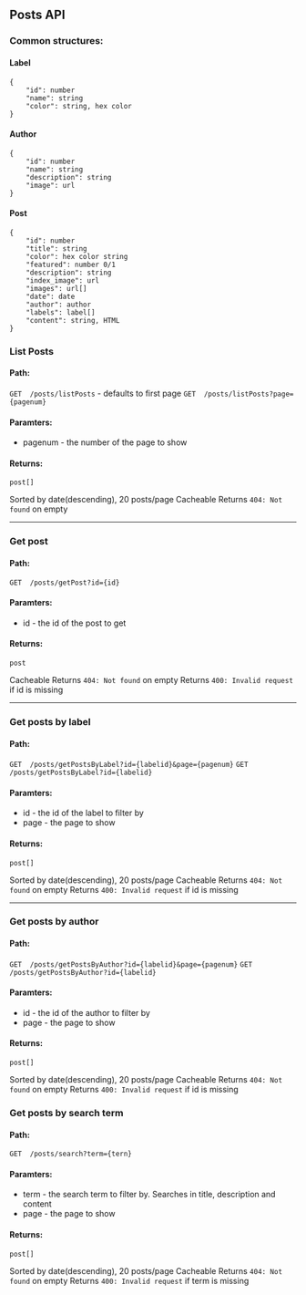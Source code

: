 ## Posts API

### Common structures:

#### Label

```
{
	"id": number
	"name": string
	"color": string, hex color
}
```

#### Author
```
{
	"id": number
	"name": string
	"description": string
	"image": url
}
```
#### Post
```
{
	"id": number
	"title": string
	"color": hex color string
	"featured": number 0/1
	"description": string
	"index_image": url
	"images": url[]
	"date": date
	"author": author
	"labels": label[]
	"content": string, HTML
}
```

### List Posts
#### Path:
`GET  /posts/listPosts` - defaults to first page
`GET  /posts/listPosts?page={pagenum}`

#### Paramters:
- pagenum - the number of the page to show
#### Returns:
```
post[]
```
Sorted by date(descending), 20 posts/page
Cacheable
Returns `404: Not found` on empty

***

### Get post
#### Path:
`GET  /posts/getPost?id={id}`

#### Paramters:
- id - the id of the post to get
#### Returns:
```
post
```
Cacheable
Returns `404: Not found` on empty
Returns `400: Invalid request` if id is missing

***

### Get posts **by label**
#### Path:
`GET  /posts/getPostsByLabel?id={labelid}&page={pagenum}`
`GET  /posts/getPostsByLabel?id={labelid}`
#### Paramters:
- id - the id of the label to filter by
- page - the page to show
#### Returns:
```
post[]
```
Sorted by date(descending), 20 posts/page
Cacheable
Returns `404: Not found` on empty
Returns `400: Invalid request` if id is missing
***

### Get posts **by author**
#### Path:
`GET  /posts/getPostsByAuthor?id={labelid}&page={pagenum}`
`GET  /posts/getPostsByAuthor?id={labelid}`
#### Paramters:
- id - the id of the author to filter by
- page - the page to show
#### Returns:
```
post[]
```
Sorted by date(descending), 20 posts/page
Cacheable
Returns `404: Not found` on empty
Returns `400: Invalid request` if id is missing

### Get posts **by search term**
#### Path:
`GET  /posts/search?term={tern}`
#### Paramters:
- term - the search term to filter by. Searches in title, description and content
- page - the page to show
#### Returns:
```
post[]
```
Sorted by date(descending), 20 posts/page
Cacheable
Returns `404: Not found` on empty
Returns `400: Invalid request` if term is missing